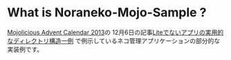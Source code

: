 What is Noraneko-Mojo-Sample ?
==============================
[Mojolicious Advent Calendar 2013](http://qiita.com/advent-calendar/2013/mojolicious)の
12月6日の記事[Liteでないアプリの実用的なディレクトリ構造一例](http://qiita.com/azumakuniyuki/items/49106ec3891af32af88d)
で例示しているネコ管理アプリケーションの部分的な実装例です。
